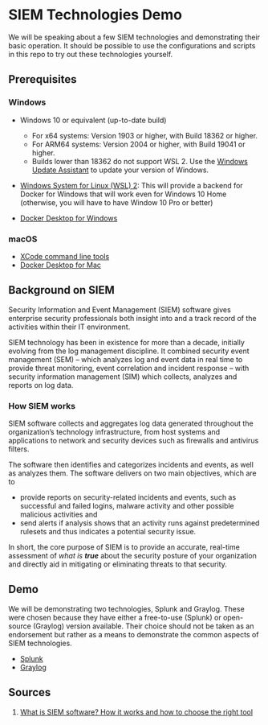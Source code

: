 # SIEM Technologies Demo

We will be speaking about a few SIEM technologies and demonstrating their basic operation. It should be possible to use the configurations and scripts in this repo to try out these technologies yourself. 

## Prerequisites 

### Windows

- Windows 10 or equivalent (up-to-date build)
    - For x64 systems: Version 1903 or higher, with Build 18362 or higher.
    - For ARM64 systems: Version 2004 or higher, with Build 19041 or higher.
    - Builds lower than 18362 do not support WSL 2. Use the [Windows Update
      Assistant](https://www.microsoft.com/software-download/windows10) to
      update your version of Windows.

- [Windows System for Linux (WSL) 2](https://docs.microsoft.com/en-us/windows/wsl/install-win10#manual-installation-steps): This will provide a backend for Docker for Windows that will work even for Windows 10 Home (otherwise, you will have to have Window 10 Pro or better)
- [Docker Desktop for Windows](https://docs.docker.com/docker-for-windows/install/)

### macOS

- [XCode command line tools](https://medium.com/flawless-app-stories/install-command-line-tools-on-macos-catalina-anansewaa-com-6f8c63120fd8)
- [Docker Desktop for Mac](https://docs.docker.com/docker-for-mac/install/)

## Background on SIEM

Security Information and Event Management (SIEM) software gives enterprise security professionals both insight into and a track record of the activities within their IT environment. 

SIEM technology has been in existence for more than a decade, initially evolving from the log management discipline. It combined security event management (SEM) – which analyzes log and event data in real time to provide threat monitoring, event correlation and incident response – with security information management (SIM) which collects, analyzes and reports on log data.           

### How SIEM works

SIEM software collects and aggregates log data generated throughout the organization’s technology infrastructure, from host systems and applications to network and security devices such as firewalls and antivirus filters.

The software then identifies and categorizes incidents and events, as well as analyzes them. The software delivers on two main objectives, which are to

- provide reports on security-related incidents and events, such as successful
  and failed logins, malware activity and other possible malicious activities
  and
- send alerts if analysis shows that an activity runs against predetermined
  rulesets and thus indicates a potential security issue.

In short, the core purpose of SIEM is to provide an accurate, real-time assessment of _what is **true**_ about the security posture of your organization and directly aid in mitigating or eliminating threats to that security.

## Demo

We will be demonstrating two technologies, Splunk and Graylog. These were chosen because they have either a free-to-use (Splunk) or open-source (Graylog) version available. Their choice should not be taken as an endorsement but rather as a means to demonstrate the common aspects of SIEM technologies.

- [Splunk](splunk)
- [Graylog](graylog)




## Sources

1. [What is SIEM software? How it works and how to choose the right tool](https://www.csoonline.com/article/2124604/what-is-siem-software-how-it-works-and-how-to-choose-the-right-tool.html)
